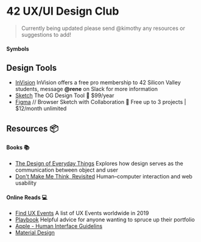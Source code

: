 # 42 UX/UI Design Club

> Currently being updated please send @kimothy any resources or suggestions to add!

#### Symbols

## Design Tools

- [InVision](https://invisionapp.com)  InVision offers a free pro membership to 42 Silicon Valley students, message **@rene** on Slack for more information
- [Sketch](https://www.sketch.com/) The OG Design Tool :money_with_wings: $99/year
- [Figma](http://figma.com) // Browser Sketch with Collaboration :money_with_wings: Free up to 3 projects | $12/month unlimited

## Resources :package:

#### Books :books:

- [The Design of Everyday Things](https://drive.google.com/open?id=1jJXihLBriOlc7OUCEHBs53btUjpZPr_9) Explores how design serves as the communication between object and user
- [Don't Make Me Think, Revisited](https://github.com/abhijit838/ebooks/blob/master/Don't%20Make%20Me%20Think%2C%20Revisited%2C%203rd%20Edition.pdf) Human–computer interaction and web usability

#### Online Reads :computer:
- [Find UX Events](https://www.finduxevents.com/ux-conferences-2019/) A list of UX Events worldwide in 2019
- [Playbook](https://askplaybook.com/) Helpful advice for anyone wanting to spruce up their portfolio
- [Apple - Human Interface Guidelins](https://developer.apple.com/design/human-interface-guidelines/ios/overview/themes/)
- [Material Design](https://material.io/design/)

